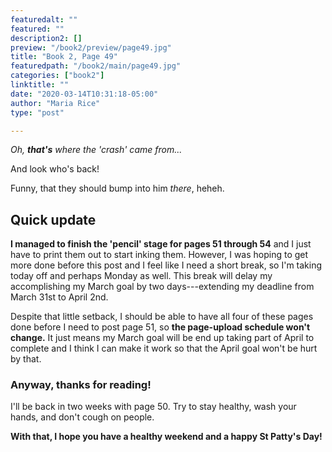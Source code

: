 ```yaml
---
featuredalt: ""
featured: ""
description2: []
preview: "/book2/preview/page49.jpg"
title: "Book 2, Page 49"
featuredpath: "/book2/main/page49.jpg"
categories: ["book2"]
linktitle: ""
date: "2020-03-14T10:31:18-05:00"
author: "Maria Rice"
type: "post"

---
```


_Oh, **that's** where the 'crash' came from..._

And look who's back! 

Funny, that they should bump into him _there_, heheh.

## Quick update

**I managed to finish the 'pencil' stage for pages 51 through 54** and I just have to print them out to start inking them. 
However, I was hoping to get more done before this post and I feel like I need a short break, so I'm taking today off and perhaps Monday as well. 
This break will delay my accomplishing my March goal by two days---extending my deadline from March 31st to April 2nd.

Despite that little setback, I should be able to have all four of these pages done before I need to post page 51, so **the page-upload schedule won't change.** 
It just means my March goal will be end up taking part of April to complete and I think I can make it work so that the April goal won't be hurt by that. 

### Anyway, thanks for reading!

I'll be back in two weeks with page 50. 
Try to stay healthy, wash your hands, and don't cough on people. 

**With that, I hope you have a healthy weekend and a happy St Patty's Day!**
